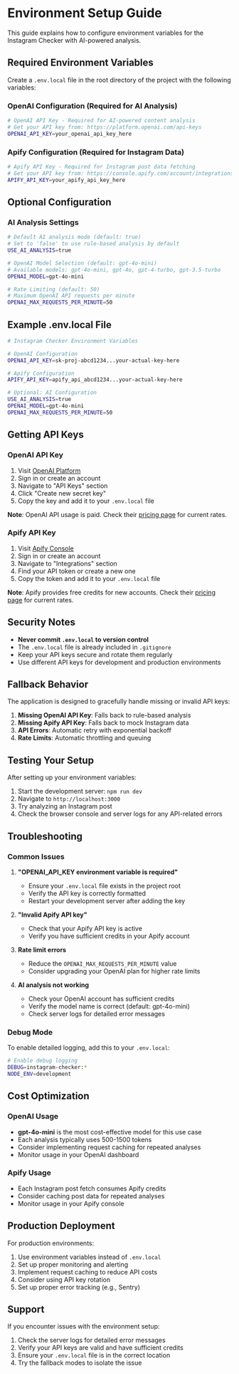 # Environment Setup Guide

This guide explains how to configure environment variables for the Instagram Checker with AI-powered analysis.

## Required Environment Variables

Create a `.env.local` file in the root directory of the project with the following variables:

### OpenAI Configuration (Required for AI Analysis)

```bash
# OpenAI API Key - Required for AI-powered content analysis
# Get your API key from: https://platform.openai.com/api-keys
OPENAI_API_KEY=your_openai_api_key_here
```

### Apify Configuration (Required for Instagram Data)

```bash
# Apify API Key - Required for Instagram post data fetching
# Get your API key from: https://console.apify.com/account/integrations
APIFY_API_KEY=your_apify_api_key_here
```

## Optional Configuration

### AI Analysis Settings

```bash
# Default AI analysis mode (default: true)
# Set to 'false' to use rule-based analysis by default
USE_AI_ANALYSIS=true

# OpenAI Model Selection (default: gpt-4o-mini)
# Available models: gpt-4o-mini, gpt-4o, gpt-4-turbo, gpt-3.5-turbo
OPENAI_MODEL=gpt-4o-mini

# Rate Limiting (default: 50)
# Maximum OpenAI API requests per minute
OPENAI_MAX_REQUESTS_PER_MINUTE=50
```

## Example .env.local File

```bash
# Instagram Checker Environment Variables

# OpenAI Configuration
OPENAI_API_KEY=sk-proj-abcd1234...your-actual-key-here

# Apify Configuration  
APIFY_API_KEY=apify_api_abcd1234...your-actual-key-here

# Optional: AI Configuration
USE_AI_ANALYSIS=true
OPENAI_MODEL=gpt-4o-mini
OPENAI_MAX_REQUESTS_PER_MINUTE=50
```

## Getting API Keys

### OpenAI API Key

1. Visit [OpenAI Platform](https://platform.openai.com/api-keys)
2. Sign in or create an account
3. Navigate to "API Keys" section
4. Click "Create new secret key"
5. Copy the key and add it to your `.env.local` file

**Note**: OpenAI API usage is paid. Check their [pricing page](https://openai.com/pricing) for current rates.

### Apify API Key

1. Visit [Apify Console](https://console.apify.com/account/integrations)
2. Sign in or create an account
3. Navigate to "Integrations" section
4. Find your API token or create a new one
5. Copy the token and add it to your `.env.local` file

**Note**: Apify provides free credits for new accounts. Check their [pricing page](https://apify.com/pricing) for current rates.

## Security Notes

- **Never commit `.env.local` to version control**
- The `.env.local` file is already included in `.gitignore`
- Keep your API keys secure and rotate them regularly
- Use different API keys for development and production environments

## Fallback Behavior

The application is designed to gracefully handle missing or invalid API keys:

1. **Missing OpenAI API Key**: Falls back to rule-based analysis
2. **Missing Apify API Key**: Falls back to mock Instagram data
3. **API Errors**: Automatic retry with exponential backoff
4. **Rate Limits**: Automatic throttling and queuing

## Testing Your Setup

After setting up your environment variables:

1. Start the development server: `npm run dev`
2. Navigate to `http://localhost:3000`
3. Try analyzing an Instagram post
4. Check the browser console and server logs for any API-related errors

## Troubleshooting

### Common Issues

1. **"OPENAI_API_KEY environment variable is required"**
   - Ensure your `.env.local` file exists in the project root
   - Verify the API key is correctly formatted
   - Restart your development server after adding the key

2. **"Invalid Apify API key"**
   - Check that your Apify API key is active
   - Verify you have sufficient credits in your Apify account

3. **Rate limit errors**
   - Reduce the `OPENAI_MAX_REQUESTS_PER_MINUTE` value
   - Consider upgrading your OpenAI plan for higher rate limits

4. **AI analysis not working**
   - Check your OpenAI account has sufficient credits
   - Verify the model name is correct (default: gpt-4o-mini)
   - Check server logs for detailed error messages

### Debug Mode

To enable detailed logging, add this to your `.env.local`:

```bash
# Enable debug logging
DEBUG=instagram-checker:*
NODE_ENV=development
```

## Cost Optimization

### OpenAI Usage

- **gpt-4o-mini** is the most cost-effective model for this use case
- Each analysis typically uses 500-1500 tokens
- Consider implementing request caching for repeated analyses
- Monitor usage in your OpenAI dashboard

### Apify Usage

- Each Instagram post fetch consumes Apify credits
- Consider caching post data for repeated analyses
- Monitor usage in your Apify console

## Production Deployment

For production environments:

1. Use environment variables instead of `.env.local`
2. Set up proper monitoring and alerting
3. Implement request caching to reduce API costs
4. Consider using API key rotation
5. Set up proper error tracking (e.g., Sentry)

## Support

If you encounter issues with the environment setup:

1. Check the server logs for detailed error messages
2. Verify your API keys are valid and have sufficient credits
3. Ensure your `.env.local` file is in the correct location
4. Try the fallback modes to isolate the issue 